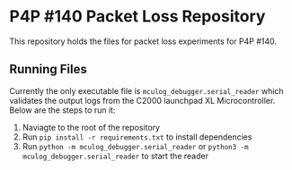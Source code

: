 # P4P #140 Packet Loss Repository
This repository holds the files for packet loss experiments for P4P #140.

## Running Files
Currently the only executable file is `mculog_debugger.serial_reader` which validates the output logs from the C2000 launchpad XL Microcontroller. Below are the steps to run it:

1. Naviagte to the root of the repository
2. Run ```pip install -r requirements.txt``` to install dependencies
3. Run ```python -m mculog_debugger.serial_reader``` or ```python3 -m mculog_debugger.serial_reader``` to start the reader


